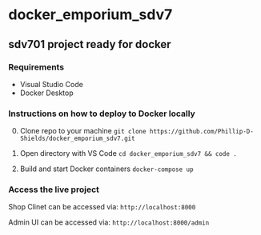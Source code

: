 # docker_emporium_sdv7
## sdv701 project ready for docker

### Requirements
- Visual Studio Code
- Docker Desktop

### Instructions on how to deploy to Docker locally
0. Clone repo to your machine
```git clone https://github.com/Phillip-D-Shields/docker_emporium_sdv7.git```

1. Open directory with VS Code
```cd docker_emporium_sdv7 && code .```

2. Build and start Docker containers
```docker-compose up```


### Access the live project

Shop Clinet can be accessed via: ```http://localhost:8000```

Admin UI can be accessed via: ```http://localhost:8000/admin```
